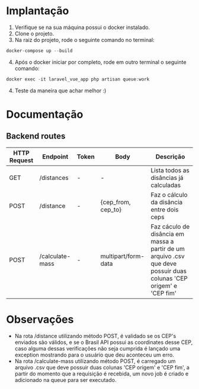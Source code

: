 # Implantação
  1. Verifique se na sua máquina possui o docker instalado.
  2. Clone o projeto.
  3. Na raiz do projeto, rode o seguinte comando no terminal: 
```jsx
docker-compose up --build
```     
  4. Após o docker iniciar por completo, rode em outro terminal o seguinte comando:
 ```jsx
docker exec -it laravel_vue_app php artisan queue:work
```     
   4. Teste da maneira que achar melhor :)

# Documentação

## Backend routes

| HTTP Request | Endpoint | Token | Body | Descrição |
| ------ | ------ | ------ | ------ | ------ |
| GET | /distances | - | - | Lista todos as disâncias já calculadas |
| POST | /distance | - | {cep_from, cep_to} | Faz o cálculo da disância entre dois ceps |
| POST | /calculate-mass | - | multipart/form-data | Faz cáculo de disância em massa a partir de um arquivo .csv que deve possuir duas colunas 'CEP origem' e 'CEP fim' |

# Observações
- Na rota /distance utilizando método POST, é validado se os CEP's enviados são válidos, e se o Brasil API possui as coordinates desse CEP, caso alguma dessas verificações não seja cumprida é lançado uma exception mostrando para o usuário que deu aconteceu um erro.
- Na rota /calculate-mass utilizando método POST, é carregado um arquivo .csv que deve possuir duas colunas 'CEP origem' e 'CEP fim', a partir do momento que a requisição é recebida, um novo job é criado e adicionado na queue para ser executado.
